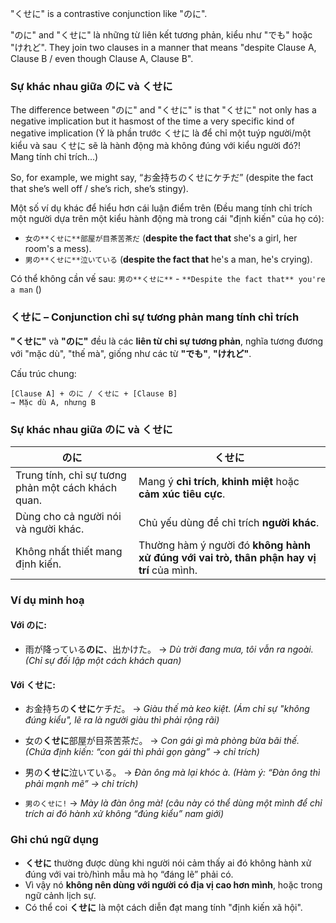 "くせに" is a contrastive conjunction like "のに".

"のに" and "くせに" là những từ liên kết tương phản, kiểu như "でも" hoặc "けれど". They join two clauses in a manner that means "despite Clause A, Clause B / even though Clause A, Clause B".

### Sự khác nhau giữa のに và くせに
The difference between "のに" and "くせに" is that "くせに" not only has a negative implication but it hasmost of the time a very specific kind of negative implication 
(Ý là phần trước くせに là để chỉ một tuýp người/một kiểu và sau くせに sẽ là hành động mà không đúng với kiểu người đó?! Mang tính chỉ trích...)

So, for example, we might say, “お金持ちのくせにケチだ” (despite the fact that she’s well off / she’s rich, she’s stingy).

Một số ví dụ khác để hiểu hơn cái luận điểm trên (Đều mang tính chỉ trích một người dựa trên một kiểu hành động mà trong cái "định kiến" của họ có):

- `女の**くせに**部屋が目茶苦茶だ` (**despite the fact that** she's a girl, her room's a mess).
- `男の**くせに**泣いている` (**despite the fact that** he's a man, he's crying).

Có thể không cần vế sau: `男の**くせに**` - `**Despite the fact that** you're a man` ()


### くせに – Conjunction chỉ sự tương phản mang tính chỉ trích

**"くせに"** và **"のに"** đều là các **liên từ chỉ sự tương phản**, nghĩa tương đương với "mặc dù", "thế mà", giống như các từ **"でも"**, **"けれど"**.

Cấu trúc chung:

```
[Clause A] + のに / くせに + [Clause B]
→ Mặc dù A, nhưng B
```


### Sự khác nhau giữa のに và くせに

| のに                                                 | くせに                                                                                      |
| -------------------------------------------------- | ---------------------------------------------------------------------------------------- |
| Trung tính, chỉ sự tương phản một cách khách quan. | Mang ý **chỉ trích**, **khinh miệt** hoặc **cảm xúc tiêu cực**.                          |
| Dùng cho cả người nói và người khác.               | Chủ yếu dùng để chỉ trích **người khác**.                                                |
| Không nhất thiết mang định kiến.                   | Thường hàm ý người đó **không hành xử đúng với vai trò, thân phận hay vị trí** của mình. |


### Ví dụ minh hoạ

#### Với のに:

* 雨が降っている**のに**、出かけた。
  → *Dù trời đang mưa, tôi vẫn ra ngoài.*
  *(Chỉ sự đối lập một cách khách quan)*

#### Với くせに:

* お金持ちの**くせに**ケチだ。
  → *Giàu thế mà keo kiệt.*
  *(Ám chỉ sự "không đúng kiểu", lẽ ra là người giàu thì phải rộng rãi)*

* 女の**くせに**部屋が目茶苦茶だ。
  → *Con gái gì mà phòng bừa bãi thế.*
  *(Chứa định kiến: “con gái thì phải gọn gàng” → chỉ trích)*

* 男の**くせに**泣いている。
  → *Đàn ông mà lại khóc à.*
  *(Hàm ý: “Đàn ông thì phải mạnh mẽ” → chỉ trích)*

* `男のくせに!`
  → *Mày là đàn ông mà! (câu này có thể dùng một mình để chỉ trích ai đó hành xử không “đúng kiểu” nam giới)*


### Ghi chú ngữ dụng

* **くせに** thường được dùng khi người nói cảm thấy ai đó không hành xử đúng với vai trò/hình mẫu mà họ “đáng lẽ” phải có.
* Vì vậy nó **không nên dùng với người có địa vị cao hơn mình**, hoặc trong ngữ cảnh lịch sự.
* Có thể coi **くせに** là một cách diễn đạt mang tính "định kiến xã hội".

